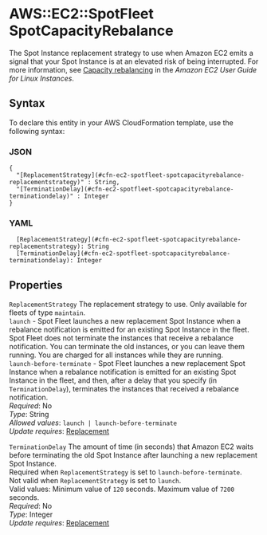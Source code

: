 # AWS::EC2::SpotFleet SpotCapacityRebalance<a name="aws-properties-ec2-spotfleet-spotcapacityrebalance"></a>

The Spot Instance replacement strategy to use when Amazon EC2 emits a signal that your Spot Instance is at an elevated risk of being interrupted\. For more information, see [Capacity rebalancing](https://docs.aws.amazon.com/AWSEC2/latest/UserGuide/spot-fleet-capacity-rebalance.html) in the _Amazon EC2 User Guide for Linux Instances_\.

## Syntax<a name="aws-properties-ec2-spotfleet-spotcapacityrebalance-syntax"></a>

To declare this entity in your AWS CloudFormation template, use the following syntax:

### JSON<a name="aws-properties-ec2-spotfleet-spotcapacityrebalance-syntax.json"></a>

```
{
  "[ReplacementStrategy](#cfn-ec2-spotfleet-spotcapacityrebalance-replacementstrategy)" : String,
  "[TerminationDelay](#cfn-ec2-spotfleet-spotcapacityrebalance-terminationdelay)" : Integer
}
```

### YAML<a name="aws-properties-ec2-spotfleet-spotcapacityrebalance-syntax.yaml"></a>

```
  [ReplacementStrategy](#cfn-ec2-spotfleet-spotcapacityrebalance-replacementstrategy): String
  [TerminationDelay](#cfn-ec2-spotfleet-spotcapacityrebalance-terminationdelay): Integer
```

## Properties<a name="aws-properties-ec2-spotfleet-spotcapacityrebalance-properties"></a>

`ReplacementStrategy` <a name="cfn-ec2-spotfleet-spotcapacityrebalance-replacementstrategy"></a>
The replacement strategy to use\. Only available for fleets of type `maintain`\.  
 `launch` \- Spot Fleet launches a new replacement Spot Instance when a rebalance notification is emitted for an existing Spot Instance in the fleet\. Spot Fleet does not terminate the instances that receive a rebalance notification\. You can terminate the old instances, or you can leave them running\. You are charged for all instances while they are running\.  
 `launch-before-terminate` \- Spot Fleet launches a new replacement Spot Instance when a rebalance notification is emitted for an existing Spot Instance in the fleet, and then, after a delay that you specify \(in `TerminationDelay`\), terminates the instances that received a rebalance notification\.  
_Required_: No  
_Type_: String  
_Allowed values_: `launch | launch-before-terminate`  
_Update requires_: [Replacement](https://docs.aws.amazon.com/AWSCloudFormation/latest/UserGuide/using-cfn-updating-stacks-update-behaviors.html#update-replacement)

`TerminationDelay` <a name="cfn-ec2-spotfleet-spotcapacityrebalance-terminationdelay"></a>
The amount of time \(in seconds\) that Amazon EC2 waits before terminating the old Spot Instance after launching a new replacement Spot Instance\.  
Required when `ReplacementStrategy` is set to `launch-before-terminate`\.  
Not valid when `ReplacementStrategy` is set to `launch`\.  
Valid values: Minimum value of `120` seconds\. Maximum value of `7200` seconds\.  
_Required_: No  
_Type_: Integer  
_Update requires_: [Replacement](https://docs.aws.amazon.com/AWSCloudFormation/latest/UserGuide/using-cfn-updating-stacks-update-behaviors.html#update-replacement)
